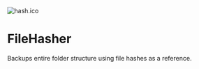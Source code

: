 ![hash.ico](./FileHasher/Images/hash.ico)

# FileHasher

Backups entire folder structure using file hashes as a reference.
